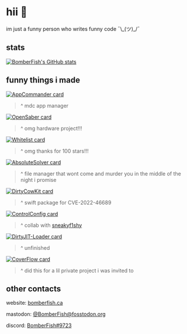 # hii 👋

im just a funny person who writes funny code ¯\\\_(ツ)_/¯

## stats
[![BomberFish's GitHub stats](https://github-readme-stats.vercel.app/api?username=BomberFish&show_icons=true&theme=transparent&icon_color=a444dc&text_color=ffffff&title_color=a444dc&&bg_color=000000)](https://github.com/BomberFish)

## funny things i made

 [![AppCommander card](https://github-readme-stats.vercel.app/api/pin/?username=BomberFish&repo=AppCommander&theme=transparent&icon_color=a444dc&text_color=ffffff&title_color=a444dc&&bg_color=000000)](https://github.com/BomberFish/AppCommander)
> ^ mdc app manager

 [![OpenSaber card](https://github-readme-stats.vercel.app/api/pin/?username=BomberFish&repo=OpenSaber&theme=transparent&icon_color=a444dc&text_color=ffffff&title_color=a444dc&&bg_color=000000)](https://github.com/BomberFish/OpenSaber)
> ^ omg hardware project!!!

[![Whitelist card](https://github-readme-stats.vercel.app/api/pin/?username=BomberFish&repo=Whitelist&theme=transparent&icon_color=a444dc&text_color=ffffff&title_color=a444dc&&bg_color=000000)](https://github.com/BomberFish/Whitelist)

> ^ omg thanks for 100 stars!!!

 [![AbsoluteSolver card](https://github-readme-stats.vercel.app/api/pin/?username=BomberFish&repo=AbsoluteSolver-iOS&theme=transparent&icon_color=a444dc&text_color=ffffff&title_color=a444dc&&bg_color=000000)](https://github.com/BomberFish/AbsoluteSolver-iOS)
> ^ file manager that wont come and murder you in the middle of the night i promise

 [![DirtyCowKit card](https://github-readme-stats.vercel.app/api/pin/?username=BomberFish&repo=DirtyCowKit&theme=transparent&icon_color=a444dc&text_color=ffffff&title_color=a444dc&&bg_color=000000)](https://github.com/BomberFish/DirtyCowKit)

> ^ swift package for CVE-2022-46689

[![ControlConfig card](https://github-readme-stats.vercel.app/api/pin/?username=BomberFish&repo=ControlConfig&theme=transparent&icon_color=a444dc&text_color=ffffff&title_color=a444dc&&bg_color=000000)](https://github.com/BomberFish/ControlConfig)

> ^ collab with [sneakyf1shy](https://github.com/f1shy-dev)

 
[![DirtyJIT-Loader card](https://github-readme-stats.vercel.app/api/pin/?username=BomberFish&repo=DirtyJIT-Loader&theme=transparent&icon_color=a444dc&text_color=ffffff&title_color=a444dc&&bg_color=000000)](https://github.com/BomberFish/DirtyJIT-Loader)

> ^ unfinished


[![CoverFlow card](https://github-readme-stats.vercel.app/api/pin/?username=BomberFish&repo=CoverFlow&theme=transparent&icon_color=a444dc&text_color=ffffff&title_color=a444dc&&bg_color=000000)](https://github.com/BomberFish/CoverFlow)

> ^ did this for a lil private project i was invited to

## other contacts
website: [bomberfish.ca](https://bomberfish.ca)

mastodon: [@BomberFish@fosstodon.org](https://fosstodon.org/@BomberFish)

discord: [BomberFish#9723](https://discord.com/users/470637062870269952)
